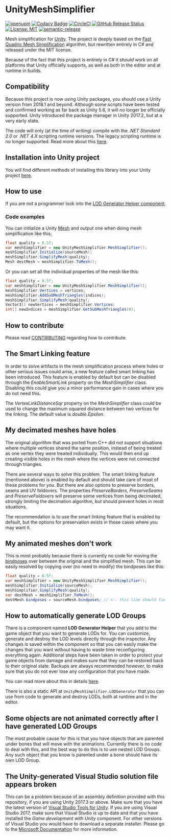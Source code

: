 # UnityMeshSimplifier

[![openupm](https://img.shields.io/npm/v/com.whinarn.unitymeshsimplifier?label=openupm&registry_uri=https://package.openupm.com)](https://openupm.com/packages/com.whinarn.unitymeshsimplifier/)
[![Codacy Badge](https://api.codacy.com/project/badge/Grade/3c6b55bddfe64912b56e6759c642939d)](https://www.codacy.com/manual/Whinarn/UnityMeshSimplifier?utm_source=github.com&amp;utm_medium=referral&amp;utm_content=Whinarn/UnityMeshSimplifier&amp;utm_campaign=Badge_Grade)
[![CircleCI](https://img.shields.io/circleci/build/gh/Whinarn/UnityMeshSimplifier?label=circle-ci)](https://circleci.com/gh/Whinarn/UnityMeshSimplifier/tree/master)
[![GitHub Release Status](https://img.shields.io/github/workflow/status/Whinarn/UnityMeshSimplifier/Release?label=release)](https://github.com/Whinarn/UnityMeshSimplifier/actions?query=workflow%3ARelease)
[![License: MIT](https://img.shields.io/badge/License-MIT-brightgreen.svg)](https://github.com/Whinarn/UnityMeshSimplifier/blob/master/LICENSE.md)
[![semantic-release](https://img.shields.io/badge/%20%20%F0%9F%93%A6%F0%9F%9A%80-semantic--release-e10079.svg)](https://github.com/semantic-release/semantic-release)

Mesh simplification for [Unity](https://unity3d.com/). The project is deeply based on the [Fast Quadric Mesh Simplification](https://github.com/sp4cerat/Fast-Quadric-Mesh-Simplification) algorithm, but rewritten entirely in C# and released under the MIT license.

Because of the fact that this project is entirely in C# it *should* work on all platforms that Unity officially supports, as well as both in the editor and at runtime in builds.

## Compatibility

Because this project is now using Unity packages, you should use a Unity version from 2018.1 and beyond.
Although some scripts have been tested and confirmed working as far back as Unity 5.6, it will no longer be officially supported.
Unity introduced the package manager in Unity 2017.2, but at a very early state.

The code will only (at the time of writing) compile with the *.NET Standard 2.0* or *.NET 4.X* scripting runtime versions. The legacy scripting runtime is no longer supported.
Read more about this [here](https://docs.unity3d.com/2019.1/Documentation/Manual/dotnetProfileSupport.html).

## Installation into Unity project

You will find different methods of installing this library into your Unity project [here](https://github.com/Whinarn/UnityMeshSimplifier/wiki#installing).

## How to use

If you are not a programmer look into the [LOD Generator Helper component](https://github.com/Whinarn/UnityMeshSimplifier/wiki/LOD-Generator-Helper-component).

### Code examples

You can initialize a Unity [Mesh](https://docs.unity3d.com/ScriptReference/Mesh.html) and output one when doing mesh simplification like this;
```c#
float quality = 0.5f;
var meshSimplifier = new UnityMeshSimplifier.MeshSimplifier();
meshSimplifier.Initialize(sourceMesh);
meshSimplifier.SimplifyMesh(quality);
Mesh destMesh = meshSimplifier.ToMesh();
```

Or you can set all the individual properties of the mesh like this:
```c#
float quality = 0.5f;
var meshSimplifier = new UnityMeshSimplifier.MeshSimplifier();
meshSimplifier.Vertices = vertices;
meshSimplifier.AddSubMeshTriangles(indices);
meshSimplifier.SimplifyMesh(quality);
Vector3[] newVertices = meshSimplifier.Vertices;
int[] newIndices = meshSimplifier.GetSubMeshTriangles(0);
```

## How to contribute

Please read [CONTRIBUTING](https://github.com/Whinarn/UnityMeshSimplifier/blob/master/CONTRIBUTING.md) regarding how to contribute.

## The Smart Linking feature

In order to solve artifacts in the mesh simplification process where holes or other serious issues could arise, a new feature called smart linking has been introduced. This feature is enabled by default but can be disabled through the *EnableSmartLink* property on the *MeshSimplifier* class. Disabling this could give you a minor performance gain in cases where you do not need this.

The *VertexLinkDistanceSqr* property on the *MeshSimplifier* class could be used to change the maximum squared distance between two vertices for the linking. The default value is *double.Epsilon*.

## My decimated meshes have holes

The original algorithm that was ported from C++ did not support situations where multiple vertices shared the same position, instead of being treated as one vertex they were treated individually. This would then end up creating visible holes in the mesh where the vertices were not connected through triangles.

There are several ways to solve this problem. The smart linking feature (mentioned above) is enabled by default and should take care of most of these problems for you. But there are also options to preserve borders, seams and UV foldovers. The properties *PreserveBorders*, *PreserveSeams* and *PreserveFoldovers* will preserve some vertices from being decimated, strongly limiting the decimation algorithm, but should prevent holes in most situations.

The recommendation is to use the smart linking feature that is enabled by default, but the options for preservation exists in those cases where you may want it.

## My animated meshes don't work

This is most probably because there is currently no code for moving the [bindposes](https://docs.unity3d.com/ScriptReference/Mesh-bindposes.html) over between the original and the simplified mesh. This can be easily resolved by copying over (no need to modify) the bindposes like this:

```c#
float quality = 0.5f;
var meshSimplifier = new UnityMeshSimplifier.MeshSimplifier();
meshSimplifier.Initialize(sourceMesh);
meshSimplifier.SimplifyMesh(quality);
var destMesh = meshSimplifier.ToMesh();
destMesh.bindposes = sourceMesh.bindposes; // <-- this line should fix your issue
```

## How to automatically generate LOD Groups

There is a component named **LOD Generator Helper** that you add to the game object that you want to generate LODs for. You can customize, generate and destroy the LOD levels directly through the inspector. Any changes is saved within the component so that you can easily make the changes that you want without having to waste time reconfiguring everything again. Additional steps have been taken in order to protect your game objects from damage and makes sure that they can be restored back to their original state. Backups are always recommended however, to make sure that you do not ever lose any configuration that you have made.

You can read more about this in details [here](https://github.com/Whinarn/UnityMeshSimplifier/wiki/LOD-Generator-Helper-component).

There is also a static API at `UnityMeshSimplifier.LODGenerator` that you can use from code to generate and destroy LODs, both at runtime and in the editor.

## Some objects are not animated correctly after I have generated LOD Groups

The most probable cause for this is that you have objects that are parented under bones that will move with the animations. Currently there is no code to deal with this, and the best way to do this is to use nested LOD Groups. Any such object that you know is parented under a bone should have its own LOD Group.

## The Unity-generated Visual Studio solution file appears broken

This can be a problem because of an assembly definition provided with this repository, if you are using Unity 2017.3 or above. Make sure that you have the latest version of [Visual Studio Tools for Unity](https://www.visualstudio.com/vs/unity-tools/). If you are using Visual Studio 2017, make sure that Visual Studio is up to date and that you have installed the *Game development with Unity* component. For other versions of Visual Studio you would have to download a separate installer. Please go to the [Microsoft Documentation](https://docs.microsoft.com/en-us/visualstudio/cross-platform/getting-started-with-visual-studio-tools-for-unity) for more information.
